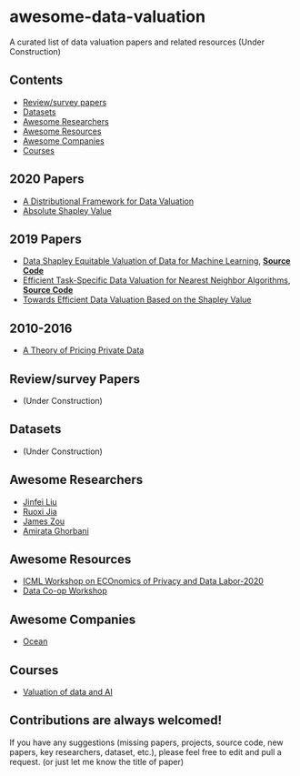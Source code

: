 # awesome-data-valuation
A curated list of data valuation papers and related resources (Under Construction)

## Contents
 - [Review/survey papers](https://github.com/murari023/awesome-background-subtraction#reviewsurvey-papers)
 - [Datasets](https://github.com/murari023/awesome-background-subtraction#datasets)
 - [Awesome Researchers](https://github.com/murari023/awesome-background-subtraction#awesome-researchers)
 - [Awesome Resources](https://github.com/murari023/awesome-background-subtraction#awesome-resources)
 - [Awesome Companies](https://github.com/murari023/awesome-background-subtraction#awesome-resources)
 - [Courses](https://github.com/murari023/awesome-background-subtraction/blob/master/README.md#projects)

## 2020 Papers
- [A Distributional Framework for Data Valuation](https://arxiv.org/abs/2002.12334)
- [Absolute Shapley Value](https://arxiv.org/abs/2003.10076)

## 2019 Papers
- [Data Shapley Equitable Valuation of Data for Machine Learning](http://proceedings.mlr.press/v97/ghorbani19c/ghorbani19c.pdf), [**Source Code**](https://github.com/amiratag/DataShapley)
- [Efficient Task-Specific Data Valuation for Nearest Neighbor Algorithms](https://arxiv.org/abs/1908.08619), [**Source Code**](https://github.com/murari023/KNN-PVLDB)
- [Towards Efficient Data Valuation Based on the Shapley Value](https://arxiv.org/abs/1902.10275)

## 2010-2016
- [A Theory of Pricing Private Data](https://arxiv.org/abs/1208.5258)

## Review/survey Papers
- (Under Construction)

## Datasets
- (Under Construction)

## Awesome Researchers
- [Jinfei Liu](http://www.mathcs.emory.edu/~jliu253/)
- [Ruoxi Jia](https://ruoxijia.info/)
- [James Zou](https://www.james-zou.com/)
- [Amirata Ghorbani](https://www.amiratag.com/)

## Awesome Resources
- [ICML Workshop on ECOnomics of Privacy and Data Labor-2020](https://vasiloglou.github.io/EcoPaDL/)
- [Data Co-op Workshop](https://csrcl.huji.ac.il/event/data-co-op-workshop)

## Awesome Companies
- [Ocean](oceanprotocol.com)

## Courses
- [Valuation of data and AI](https://canvas.stanford.edu/courses/114221)

## Contributions are always welcomed!
If you have any suggestions (missing papers, projects, source code, new papers, key researchers, dataset, etc.), please feel free to edit and pull a request. (or just let me know the title of paper)
